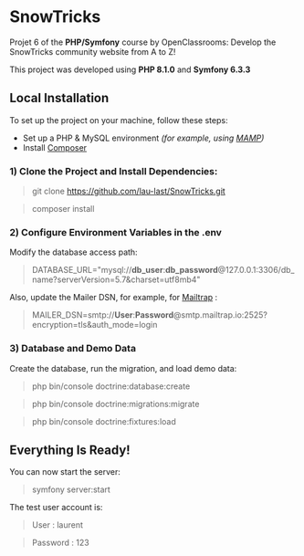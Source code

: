 # SnowTricks
Projet 6 of the **PHP/Symfony** course by OpenClassrooms: Develop the SnowTricks community website from A to Z!

This project was developed using **PHP 8.1.0** and **Symfony 6.3.3**
## Local Installation
To set up the project on your machine, follow these steps:
- Set up a PHP & MySQL environment *(for example, using [MAMP](https://www.mamp.info/en/downloads/))*
- Install  [Composer](https://getcomposer.org/download/)
### 1) Clone the Project and Install Dependencies:
> git clone https://github.com/lau-last/SnowTricks.git

> composer install
### 2) Configure Environment Variables in the **.env**
Modify the database access path:
>DATABASE_URL="mysql://**db_user**:**db_password**@127.0.0.1:3306/db_name?serverVersion=5.7&charset=utf8mb4"

Also, update the Mailer DSN, for example, for [Mailtrap](https://mailtrap.io/) :
>MAILER_DSN=smtp://**User**:**Password**@smtp.mailtrap.io:2525?encryption=tls&auth_mode=login
### 3) Database and Demo Data
Create the database, run the migration, and load demo data:
>php bin/console doctrine:database:create

>php bin/console doctrine:migrations:migrate

>php bin/console doctrine:fixtures:load

## Everything Is Ready!
You can now start the server:
>symfony server:start

The test user account is:
>User : laurent 

> Password : 123